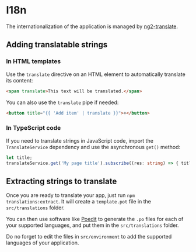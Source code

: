 # I18n

The internationalization of the application is managed by [ng2-translate](https://github.com/ocombe/ng2-translate).

## Adding translatable strings

### In HTML templates

Use the `translate` directive on an HTML element to automatically translate its content:
```html
<span translate>This text will be translated.</span>
```

You can also use the `translate` pipe if needed:
```html
<button title="{{ 'Add item' | translate }}">+</button>
```

### In TypeScript code

If you need to translate strings in JavaScript code, import the `TranslateService` dependency and use the asynchronous
`get()` method:

```typescript
let title;
translateService.get('My page title').subscribe((res: string) => { title = res; });
```

## Extracting strings to translate

Once you are ready to translate your app, just run `npm translations:extract`.
It will create a `template.pot` file in the `src/translations` folder.

You can then use software like [Poedit](http://www.poedit.net) to generate the `.po` files for each of your supported
languages, and put them in the `src/translations` folder.

Do no forget to edit the files in `src/environment` to add the supported languages of your application. 

